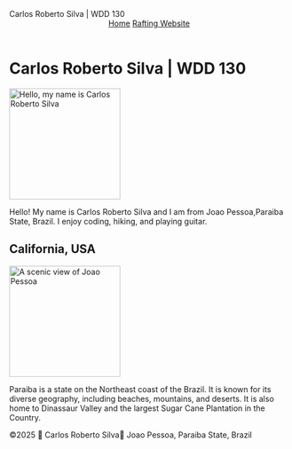 <!DOCTYPE html>
<html lang="en-US">
<head>
  <meta charset="utf-8">
  <meta name="viewport" content="width=device-width,initial-scale=1.0">
  Carlos Roberto Silva | WDD 130
  <meta name="description" content="The home page for Carlos roberto Silva, a student in the WDD 130 course. This page serves as a personal introduction and course assignment.">
  <meta name="author" content="Carlos Roberto Silva">
  <link rel="stylesheet" href="styles.css">
</head>
<body>
  <header>
    <nav>
      <a href="#">Home</a>
      <a href="wwr/">Rafting Website</a>
    </nav>
  </header>
  <main>
    <h1>Carlos Roberto Silva | WDD 130</h1>
    <img src="images/profile.jpg" alt="Hello, my name is Carlos Roberto Silva" width="200">
    <p>Hello! My name is Carlos Roberto Silva and I am from Joao Pessoa,Paraiba State, Brazil. I enjoy coding, hiking, and playing guitar.</p>
  </main>
  <aside>
    <h2>California, USA</h2>
    <img src="images/joaopessoa.jpg" alt="A scenic view of Joao Pessoa" width="200">
    <p>Paraiba is a state on the Northeast coast of the Brazil. It is known for its diverse geography, including beaches, mountains, and deserts. It is also home to Dinassaur Valley and the largest Sugar Cane Plantation in the Country.</p>
  </aside>
  <footer>
    <p>©2025 🌴 Carlos Roberto Silva🌴 Joao Pessoa, Paraiba State, Brazil</p>
  </footer>
</body>
</html>
